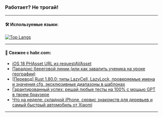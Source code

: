 ### Работает? Не трогай!

---
<!--
#### 🛠️ Technical stack:

![Java](https://img.shields.io/badge/Java-informational?logo=Oracle&style=flat&logoColor=white&color=FF4500)
![Kotlin](https://img.shields.io/badge/Kotlin-informational?logo=Kotlin&style=flat&logoColor=white&color=774D97)
![TS](https://img.shields.io/badge/TypeScript-informational?logo=typeScript&style=flat&logoColor=black&color=017acc)
![Python](https://img.shields.io/badge/Python-informational?logo=Python&style=flat&logoColor=black&color=ffdd54) <br>
![Spring](https://img.shields.io/badge/Spring-informational?logo=Spring&style=flat&logoColor=white&color=6DB33F) 
![SpringBoot](https://img.shields.io/badge/SpringBoot-informational?logo=SpringBoot&style=flat&logoColor=white&color=6DB33F)
![Nest](https://img.shields.io/badge/NestJS-informational?logo=NestJS&style=flat&logoColor=white&color=E0234E) 
![NodeJS](https://img.shields.io/badge/NodeJS-informational?logo=node.js&style=flat&logoColor=white&color=70A760)<br>
![PostgreSQL](https://img.shields.io/badge/PostgreSQL-informational?logo=PostgreSQL&style=flat&logoColor=white&color=DAA520)
![MongoDB](https://img.shields.io/badge/MongoDB-informational?logo=MongoDB&style=flat&logoColor=white&color=870000)
![Apache](https://img.shields.io/badge/Apache-informational?logo=apache&style=flat&logoColor=white&color=f74e28)

___ 
-->

#### 🛠️ Используемые языки:

[![Top Langs](https://github-readme-stats-u2qms2cxw-advtsettinggmailcoms-projects.vercel.app/api/top-langs/?username=zloylis&langs_count=10&hide_title=true&title_color=e6edf3&size_weight=0.5&count_weight=0.5&layout=compact&hide_progress=true&hide_border=true&theme=dracula)](https://github.com/zloylis)

<!---


####  :octocat:&nbsp;&nbsp; Статистика:

![GitHub stats](https://github-readme-stats-u2qms2cxw-advtsettinggmailcoms-projects.vercel.app/api?username=zloylis&show_icons=true&hide_border=true&theme=dracula&title_color=e6edf3&include_all_commits=true&count_private=true&hide_rank=false&hide_title=true&rank_icon=github)
-->
---

#### 💬 Свежее с habr.com:

<!-- BLOG-POST-LIST:START -->
- [iOS 18 PHAsset URL из requestAVAsset](https://habr.com/ru/articles/831902/?utm_source=habrahabr&utm_medium=rss&utm_campaign=831902)
- [Парадокс береговой линии &lpar;или как завалить ученика на уроке географии&rpar;](https://habr.com/ru/articles/831604/?utm_source=habrahabr&utm_medium=rss&utm_campaign=831604)
- [[Перевод] Rust 1.80.0: типы LazyCell, LazyLock, проверяемые имена и значения cfg, эксклюзивные диапазоны в шаблонах](https://habr.com/ru/articles/831894/?utm_source=habrahabr&utm_medium=rss&utm_campaign=831894)
- [Гарантированный успех: решай любые тесты на 100% с мощью GPT в твоем браузере](https://habr.com/ru/articles/831892/?utm_source=habrahabr&utm_medium=rss&utm_campaign=831892)
- [Что на неделе: складной iPhone, сервис знакомств для деревьев и самый быстрый автомобиль от Xiaomi](https://habr.com/ru/companies/agima/articles/831826/?utm_source=habrahabr&utm_medium=rss&utm_campaign=831826)
<!-- BLOG-POST-LIST:END -->

---
